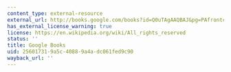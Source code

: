 ```yaml
---
content_type: external-resource
external_url: http://books.google.com/books?id=Q0uTAgAAQBAJ&pg=PAfrontcover
has_external_license_warning: true
license: https://en.wikipedia.org/wiki/All_rights_reserved
status: ''
title: Google Books
uid: 25601731-9a5c-4088-9a4a-dc061fed9c90
wayback_url: ''
---
```

